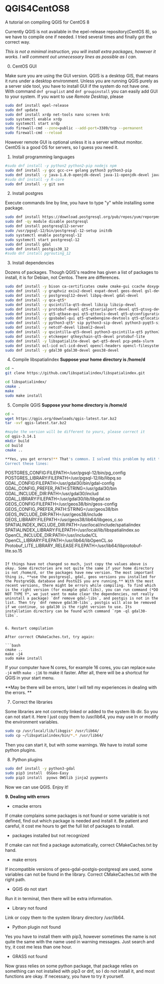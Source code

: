 # QGIS4CentOS8
A tutorial on compiling QGIS for CentOS 8

Currently QGIS is not available in the epel-release repository(CentOS 8), so we have to compile one if needed. I tried several times and finally got the correct way.

*This is not a minimal instruction, you will install extra packages, however it works. I will comment out unnecessary lines as possible as I can.*

0. CentOS GUI

Make sure you are using the GUI version. QGIS is a desktop GIS, that means it runs under a desktop environment. Unless you are running QGIS purely as a server side tool, you have to install GUI if the system do not have one. With command `dnf grouplist` and `dnf groupinstall` you can easily add GUI to your system. If you want to use *Remote Desktop*, please

```bash
sudo dnf install epel-release
sudo dnf update
sudo dnf install xrdp net-tools nano screen krdc
sudo systemctl enable xrdp
sudo systemctl start xrdp
sudo firewall-cmd --zone=public --add-port=3389/tcp --permanent
sudo firewall-cmd --reload
```

However remote GUI is optional unless it is a server without monitor. CentOS is a good OS for servers, so I guess you need it.

1. Install programming languages

```bash
#sudo dnf install -y python2 python2-pip nodejs npm 
sudo dnf install -y gcc gcc-c++ golang python3 python3-pip
sudo dnf install -y java-1.8.0-openjdk-devel java-11-openjdk-devel java-latest-openjdk-devel ant swig
#sudo dnf install -y R-core
sudo dnf install -y git svn
```

2. Install postgres

Execute commands line by line, you have to type "y" while installing some package.

```bash
sudo dnf install https://download.postgresql.org/pub/repos/yum/reporpms/EL-8-x86_64/pgdg-redhat-repo-latest.noarch.rpm
sudo dnf -qy module disable postgresql
sudo dnf install postgresql12-server
sudo /usr/pgsql-12/bin/postgresql-12-setup initdb
sudo systemctl enable postgresql-12
sudo systemctl start postgresql-12
sudo dnf install gdal
sudo dnf install postgis30_12
#sudo dnf install pgrouting_12
```

3. Install dependencies

Dozens of packages. Though QGIS's readme has given a list of packages to install, it is for Debian, not Centos. There are differences.

```bash
sudo dnf install -y bison ca-certificates cmake cmake-gui ccache doxygen expect flex
sudo dnf install -y graphviz exiv2-devel expat-devel geos-devel gsl-devel proj-devel
sudo dnf install -y postgresql12-devel libpq-devel gdal-devel
sudo dnf install -y qca-qt5*
sudo dnf install -y qscintilla-qt5-devel libzip libzip-devel
sudo dnf install -y protobuf-devel qt5-qtserialport-devel qt5-qtsvg-devel qt5-qtwebkit-devel
sudo dnf install -y qt5-qtbase-gui qt5-qttools-devel qt5-qtconfiguration-devel
sudo dnf install -y gpsbabel-gui qt5-qtwebengine-devtools qt5-qtlocation-devel qt5-qttools-static
sudo dnf install -y python3-qt5* sip python3-sip-devel python3-pyqt5-sip
sudo dnf install -y netcdf-devel libxml2-devel 
sudo dnf install -y qscintilla-qt5-devel python3-qscintilla-qt5 python3-qscintilla-qt5-devel
sudo dnf install -y etckeeper qtkeychain-qt5-devel protobuf-lite
sudo dnf install -y libspatialite-devel qwt-qt5-devel pcp-pmda-slurm
sudo dnf install ocl-icd ocl-icd-devel opencl-headers opencl-filesystem
sudo dnf install -y gdal30 gdal30-devel geos38-devel
```

4. Compile libspatialindex
**Suppose your home directory is /home/d**

```bash
cd ~
git clone https://github.com/libspatialindex/libspatialindex.git

cd libspatialindex/
cmake .
make
sudo make install
```

5. Compile QGIS
**Suppose your home directory is /home/d**

```bash
cd ~
wget https://qgis.org/downloads/qgis-latest.tar.bz2
tar -xvf qgis-latest.tar.bz2

#maybe the version will be different to yours, please correct it
cd qgis-3.14.1
mkdir build
cd build
cmake ..

**Yes, you got errors!** That's common. I solved this problem by edit the CMakeCaches.txt.
Correct these lines:

```
POSTGRES_CONFIG:FILEPATH=/usr/pgsql-12/bin/pg_config
POSTGRES_LIBRARY:FILEPATH=/usr/pgsql-12/lib/libpq.so
GDAL_CONFIG:FILEPATH=/usr/gdal30/bin/gdal-config
GDAL_CONFIG_PREFER_PATH:STRING=/usr/gdal30/bin
GDAL_INCLUDE_DIR:PATH=/usr/gdal30/includ
GDAL_LIBRARY:FILEPATH=/usr/gdal30/lib/libgdal.so
GEOS_CONFIG:FILEPATH=/usr/geos38/bin/geos-config
GEOS_CONFIG_PREFER_PATH:STRING=/usr/geos38/bin
GEOS_INCLUDE_DIR:PATH=/usr/geos38/include
GEOS_LIBRARY:FILEPATH=/usr/geos38/lib64/libgeos_c.so
SPATIALINDEX_INCLUDE_DIR:PATH=/usr/local/include/spatialindex
SPATIALINDEX_LIBRARY:FILEPATH=/usr/local/lib/libspatialindex.so
OpenCL_INCLUDE_DIR:PATH=/usr/include/CL
OpenCL_LIBRARY:FILEPATH=/usr/lib64/libOpenCL.so
Protobuf_LITE_LIBRARY_RELEASE:FILEPATH=/usr/lib64/libprotobuf-lite.so.15
```

If things have not changed so much, just copy the values above is okay. Some directories are not quite the same if your home directory is not /home/d, or the packages have new version. The most important thing is, **use the postgresql, gdal, geos versions you installed for the PostgreSQL database and PostGIS you are running.** With the most recent versions, there might be errors while compiling. To find which is the right version (for example gdal-libs), you can run command (*DO NOT TYPE Y*, we just want to make clear the dependencies, not really uninstall a package) `dnf remove gdal-libs`, and postgis is not in the list. Then try `dnf remove gdal30-libs`, postgis will also be removed if we continue, so gdal30 is the right version to use. Its installation directory can be found with command `rpm -ql gdal30-libs`.


6. Restart compilation

After correct CMakeCaches.txt, try again:

```bash
cmake ..
make -j4
sudo make install
```

If your computer have N cores, for example 16 cores, you can replace `make -j4` with `make -j16` to make it faster. After all, there will be a shortcut for QGIS in your start menu. 

**May be there will be errors, later I will tell my experiences in dealing with the errors. **

7. Correct the libraries

Some libraries are not correctly linked or added to the system lib dir.  So you can not start it. Here I just copy them to /usr/lib64, you may use ln or modify the environment variables.

```bash
sudo cp /usr/local/lib/libqgis* /usr/lib64/
sudo cp ~/libspatialindex/bin/*.* /usr/lib64/
```

Then you can start it, but with some warnings. We have to install some python plugins.

8. Python plugins

```bash
sudo dnf install -y python3-gdal
sudo pip3 install  OSGeo-Easy
sudo pip3 install  pyows OWSlib jinja2 pygments
```

Now we can use QGIS. Enjoy it!


**9. Dealing with errors**

+ cmacke errors

If cmake complains some packages is not found or some variable is not defined, find out which package is needed and install it. Be patient and careful, it cost me hours to get the full list of packages to install.

+ packages installed but not recognized

If cmake can not find a package automatically, correct CMakeCaches.txt by hand.

+ make errors

If incompatible versions of geos-gdal-postgis-postgresql are used, some variables can not be found in the library. Correct CMakeCaches.txt with the right path.

+ QGIS do not start

Run it in terminal, then there will be extra information.

+ Library not found

Link or copy them to the system library directory /usr/lib64.

+ Python plugin not found

Yes you have to install them with pip3, however sometimes the name is not quite the same with the name used in warning messages. Just search and try, it cost me less than one hour.

+ GRASS not found

Now grass relies on some python package, that package relies on something can not installed with pip3 or dnf, so I do not install it, and most functions are okay. If necessary, you have to try it yourself.
